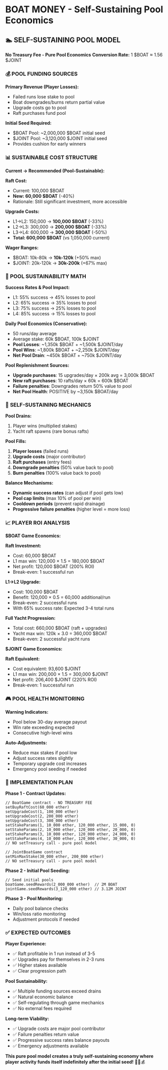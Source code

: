 # BOAT MONEY - Self-Sustaining Pool Economics

## 🏊 **SELF-SUSTAINING POOL MODEL**

**No Treasury Fee - Pure Pool Economics**
**Conversion Rate:** 1 $BOAT ≈ 1.56 $JOINT

### 💰 **POOL FUNDING SOURCES**

**Primary Revenue (Player Losses):**
- Failed runs lose stake to pool
- Boat downgrades/burns return partial value
- Upgrade costs go to pool
- Raft purchases fund pool

**Initial Seed Required:**
- $BOAT Pool: ~2,000,000 $BOAT initial seed
- $JOINT Pool: ~3,120,000 $JOINT initial seed
- Provides cushion for early winners

### 📊 **SUSTAINABLE COST STRUCTURE**

**Current → Recommended (Pool-Sustainable):**

**Raft Cost:**
- Current: 100,000 $BOAT 
- **New: 60,000 $BOAT** (-40%)
- Rationale: Still significant investment, more accessible

**Upgrade Costs:**
- L1→L2: 150,000 → **100,000 $BOAT** (-33%)
- L2→L3: 300,000 → **200,000 $BOAT** (-33%)  
- L3→L4: 600,000 → **300,000 $BOAT** (-50%)
- **Total: 600,000 $BOAT** (vs 1,050,000 current)

**Wager Ranges:**
- $BOAT: 10k-80k → **10k-120k** (+50% max)
- $JOINT: 20k-120k → **30k-200k** (+67% max)

### 🎯 **POOL SUSTAINABILITY MATH**

**Success Rates & Pool Impact:**
- L1: 55% success → 45% losses to pool
- L2: 65% success → 35% losses to pool  
- L3: 75% success → 25% losses to pool
- L4: 85% success → 15% losses to pool

**Daily Pool Economics (Conservative):**
- 50 runs/day average
- Average stake: 60k $BOAT, 100k $JOINT
- **Pool Losses**: ~1,350k $BOAT + ~1,500k $JOINT/day
- **Pool Wins**: ~1,800k $BOAT + ~2,250k $JOINT/day
- **Net Pool Drain**: ~450k $BOAT + ~750k $JOINT/day

**Pool Replenishment Sources:**
- **Upgrade purchases**: 15 upgrades/day × 200k avg = 3,000k $BOAT
- **New raft purchases**: 10 rafts/day × 60k = 600k $BOAT
- **Failure penalties**: Downgrades return 50% value to pool
- **Net Pool Health**: POSITIVE by ~3,150k $BOAT/day

### 🔄 **SELF-SUSTAINING MECHANICS**

**Pool Drains:**
1. Player wins (multiplied stakes)
2. Yacht raft spawns (rare bonus rafts)

**Pool Fills:**
1. **Player losses** (failed runs)
2. **Upgrade costs** (major contributor)
3. **Raft purchases** (entry fees)
4. **Downgrade penalties** (50% value back to pool)
5. **Burn penalties** (100% value back to pool)

**Balance Mechanisms:**
- **Dynamic success rates** (can adjust if pool gets low)
- **Pool cap limits** (max 10% of pool per win)
- **Cooldown periods** (prevent rapid drainage)
- **Progressive failure penalties** (higher level = more loss)

### 📈 **PLAYER ROI ANALYSIS**

**$BOAT Game Economics:**

**Raft Investment:**
- Cost: 60,000 $BOAT
- L1 max win: 120,000 × 1.5 = 180,000 $BOAT
- Net profit: 120,000 $BOAT (200% ROI)
- Break-even: 1 successful run

**L1→L2 Upgrade:**
- Cost: 100,000 $BOAT  
- Benefit: 120,000 × 0.5 = 60,000 additional/run
- Break-even: 2 successful runs
- With 65% success rate: Expected 3-4 total runs

**Full Yacht Progression:**
- Total cost: 660,000 $BOAT (raft + upgrades)
- Yacht max win: 120k × 3.0 = 360,000 $BOAT
- Break-even: 2 successful yacht runs

**$JOINT Game Economics:**

**Raft Equivalent:**
- Cost equivalent: 93,600 $JOINT
- L1 max win: 200,000 × 1.5 = 300,000 $JOINT  
- Net profit: 206,400 $JOINT (220% ROI)
- Break-even: 1 successful run

### 🎮 **POOL HEALTH MONITORING**

**Warning Indicators:**
- Pool below 30-day average payout
- Win rate exceeding expected 
- Consecutive high-level wins

**Auto-Adjustments:**
- Reduce max stakes if pool low
- Adjust success rates slightly
- Temporary upgrade cost increases
- Emergency pool seeding if needed

### 🚀 **IMPLEMENTATION PLAN**

**Phase 1 - Contract Updates:**
```solidity
// BoatGame contract - NO TREASURY FEE
setBuyRaftCost(60_000 ether)
setUpgradeCost(1, 100_000 ether)  
setUpgradeCost(2, 200_000 ether)
setUpgradeCost(3, 300_000 ether)
setStakeParams(1, 10_000 ether, 120_000 ether, 15_000, 0)
setStakeParams(2, 10_000 ether, 120_000 ether, 20_000, 0) 
setStakeParams(3, 10_000 ether, 120_000 ether, 24_000, 0)
setStakeParams(4, 10_000 ether, 120_000 ether, 30_000, 0)
// NO setTreasury call - pure pool model

// JointBoatGame contract  
setMinMaxStake(30_000 ether, 200_000 ether)
// NO setTreasury call - pure pool model
```

**Phase 2 - Initial Pool Seeding:**
```solidity
// Seed initial pools
boatGame.seedRewards(2_000_000 ether)  // 2M BOAT
jointGame.seedRewards(3_120_000 ether) // 3.12M JOINT
```

**Phase 3 - Pool Monitoring:**
- Daily pool balance checks
- Win/loss ratio monitoring
- Adjustment protocols if needed

### ✅ **EXPECTED OUTCOMES**

**Player Experience:**
- ✅ Raft profitable in 1 run instead of 3-5
- ✅ Upgrades pay for themselves in 2-3 runs
- ✅ Higher stakes available
- ✅ Clear progression path

**Pool Sustainability:**
- ✅ Multiple funding sources exceed drains
- ✅ Natural economic balance
- ✅ Self-regulating through game mechanics
- ✅ No external fees required

**Long-term Viability:**
- ✅ Upgrade costs are major pool contributor
- ✅ Failure penalties return value
- ✅ Progressive success rates balance payouts
- ✅ Emergency adjustments available

**This pure pool model creates a truly self-sustaining economy where player activity funds itself indefinitely after the initial seed!** 🏊‍♂️💰
